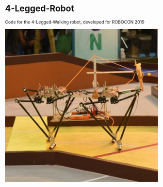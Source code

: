 # 4-Legged-Robot
Code for the 4-Legged-Walking robot, developed for ROBOCON 2019

![image](https://github.com/HarmanDotpy/4-Legged-Robot/blob/main/Pictures/MR2-1.png) 
